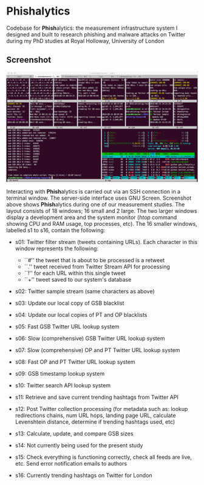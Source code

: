 # Phishalytics #

Codebase for <b>Phish</b>alytics: the measurement infrastructure system I designed and built to research phishing and malware attacks on Twitter during my PhD studies at Royal Holloway, University of London

## Screenshot ##
![phishalytics terminal screenshot](https://github.com/sjbell/phishalytics/blob/master/terminal-screenshot.png?raw=true)

Interacting with <b>Phish</b>alytics is carried out via an SSH connection in a terminal window. The server-side interface uses GNU Screen. Screenshot above shows <b>Phish</b>alytics during one of our measurement studies. The layout consists of 18 windows; 16 small and 2 large. The two larger windows display a development area and the system monitor (<i>htop</i> command showing CPU and RAM usage, top processes, etc). The 16 smaller windows, labelled s1 to s16, contain the following:

- s01: Twitter filter stream (tweets containing URLs). Each character in this window represents the following:
  - ``\#'' the tweet that is about to be processed is a retweet
  - ``.'' tweet received from Twitter Stream API for processing
  - ``!'' for each URL within this single tweet
  - ``+'' tweet saved to our system's database

- s02: Twitter sample stream (same characters as above)
- s03: Update our local copy of GSB blacklist
- s04: Update our local copies of PT and OP blacklists
- s05: Fast GSB Twitter URL lookup system
- s06: Slow (comprehensive) GSB Twitter URL lookup system
- s07: Slow (comprehensive) OP and PT Twitter URL lookup system
- s08: Fast OP and PT Twitter URL lookup system
- s09: GSB timestamp lookup system
- s10: Twitter search API lookup system
- s11: Retrieve and save current trending hashtags from Twitter API
- s12: Post Twitter collection processing (for metadata such as: lookup redirections chains, num URL hops, landing page URL, calculate Levenshtein distance, determine if trending hashtags used, etc)
- s13: Calculate, update, and compare GSB sizes
- s14: Not currently being used for the present study
- s15: Check everything is functioning correctly, check all feeds are live, etc. Send error notification emails to authors
- s16: Currently trending hashtags on Twitter for London
